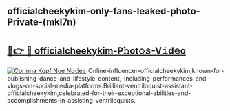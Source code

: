 ## officialcheekykim-only-fans​-leaked-photo​-Private-(mkl7n)


# <h2><a href="https://mediaupload.pro?title=officialcheekykim&ref=git">🔗👉 🔴 officialcheekykim-P𝚑ot𝚘𝚜-V𝚒d𝚎o</a></h2>

[![Corinna Kopf Nue Nu𝚍e𝚜](https://i.imgur.com/0qMVB7G.gif)](https://mediaupload.pro?title=officialcheekykim&ref=git)
Online-influencer-officialcheekykim,known-for-publishing-dance-and-lifestyle-content,-including-performances-and-vlogs-on-social-media-platforms.Brilliant-ventriloquist-assistant-officialcheekykim,celebrated-for-their-exceptional-abilities-and-accomplishments-in-assisting-ventriloquists.  